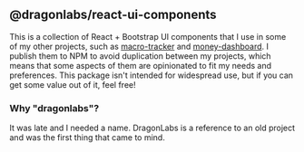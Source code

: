 ## @dragonlabs/react-ui-components

This is a collection of React + Bootstrap UI components that I use in some of my other projects, such as [macro-tracker](https://github.com/markormesher/macro-tracker) and [money-dashboard](https://github.com/markormesher/money-dashboard). I publish them to NPM to avoid duplication between my projects, which means that some aspects of them are opinionated to fit my needs and preferences. This package isn't intended for widespread use, but if you can get some value out of it, feel free!

### Why "dragonlabs"?

It was late and I needed a name. DragonLabs is a reference to an old project and was the first thing that came to mind.
